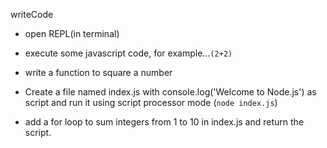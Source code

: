 writeCode

- open REPL(in terminal)
- execute some javascript code, for example...`(2+2)`
- write a function to square a number

- Create a file named index.js with console.log('Welcome to Node.js') as script and run it using script processor mode (`node index.js`)
- add a for loop to sum integers from 1 to 10 in index.js and return the script.
